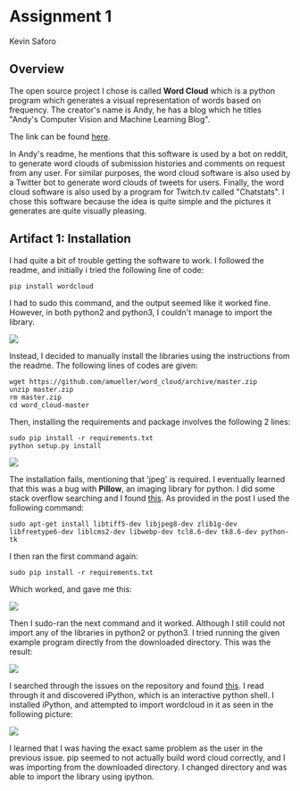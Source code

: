 # Assignment 1 
Kevin Saforo

## Overview

The open source project I chose is called **Word Cloud** which is a python program which generates a visual representation of words based on frequency. The creator's name is Andy, he has a blog which he titles "Andy's Computer Vision and Machine Learning Blog". 

The link can be found [here](peekaboo-vision.blogspot.ca).

In Andy's readme, he mentions that this software is used by a bot on reddit, to generate word clouds of submission histories and comments on request from any user. For similar purposes, the word cloud software is also used by a Twitter bot to generate word clouds of tweets for users. Finally, the word cloud software is also used by a program for Twitch.tv called "Chatstats". I chose this software because the idea is quite simple and the pictures it generates are quite visually pleasing.

## Artifact 1: Installation

I had quite a bit of trouble getting the software to work. I followed the readme, and initially i tried the following line of code:

    pip install wordcloud

I had to sudo this command, and the output seemed like it worked fine. However, in both python2 and python3, I couldn't manage to import the library.

![](http://i.imgur.com/AZgxO7B.png)

Instead, I decided to manually install the libraries using the instructions from the readme. The following lines of codes are given:

    wget https://github.com/amueller/word_cloud/archive/master.zip
    unzip master.zip
    rm master.zip
    cd word_cloud-master

Then, installing the requirements and package involves the following 2 lines:

    sudo pip install -r requirements.txt
    python setup.py install
    
![](http://i.imgur.com/NZof6Fo.png)

The installation fails, mentioning that 'jpeg' is required. I eventually learned that this was a bug with **Pillow**, an imaging library for python. I did some stack overflow searching and I found [this](http://stackoverflow.com/questions/34631806/fail-during-installation-of-pillow-python-module-in-linux). As provided in the post I used the following command:

    sudo apt-get install libtiff5-dev libjpeg8-dev zlib1g-dev libfreetype6-dev liblcms2-dev libwebp-dev tcl8.6-dev tk8.6-dev python-tk

I then ran the first command again:
    
    sudo pip install -r requirements.txt
  
Which worked, and gave me this:

![](http://i.imgur.com/PJSrXvZ.png)

Then I sudo-ran the next command and it worked. Although I still could not import any of the libraries in python2 or python3. I tried running the given example program directly from the downloaded directory. This was the result:

![](http://i.imgur.com/DshauvC.png)

I searched through the issues on the repository and found [this](https://github.com/amueller/word_cloud/issues/125). I read through it and discovered iPython, which is an interactive python shell. I installed iPython, and attempted to import wordcloud in it as seen in the following picture:

![](http://i.imgur.com/69KXHRw.png)

I learned that I was having the exact same problem as the user in the previous issue. pip seemed to not actually build word cloud correctly, and I was importing from the downloaded directory. I changed directory and was able to import the library using ipython.
